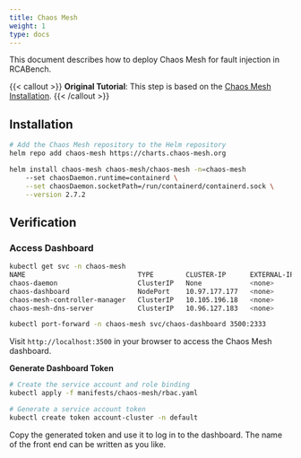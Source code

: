 ```yaml
---
title: Chaos Mesh
weight: 1
type: docs
---
```


This document describes how to deploy Chaos Mesh for fault injection in RCABench.

{{< callout >}}
**Original Tutorial**: This step is based on the [Chaos Mesh Installation](https://chaos-mesh.org/docs/production-installation-using-helm).
{{< /callout >}}

## Installation

```bash
# Add the Chaos Mesh repository to the Helm repository
helm repo add chaos-mesh https://charts.chaos-mesh.org

helm install chaos-mesh chaos-mesh/chaos-mesh -n=chaos-mesh
    --set chaosDaemon.runtime=containerd \
    --set chaosDaemon.socketPath=/run/containerd/containerd.sock \
    --version 2.7.2
```

## Verification

### Access Dashboard

```bash
kubectl get svc -n chaos-mesh
NAME                            TYPE        CLUSTER-IP      EXTERNAL-IP   PORT(S)                                 AGE
chaos-daemon                    ClusterIP   None            <none>        31767/TCP,31766/TCP                     30m
chaos-dashboard                 NodePort    10.97.177.177   <none>        2333:31632/TCP,2334:32683/TCP           30m
chaos-mesh-controller-manager   ClusterIP   10.105.196.18   <none>        443/TCP,10081/TCP,10082/TCP,10080/TCP   30m
chaos-mesh-dns-server           ClusterIP   10.96.127.183   <none>        53/UDP,53/TCP,9153/TCP,9288/TCP         30m

kubectl port-forward -n chaos-mesh svc/chaos-dashboard 3500:2333
```

Visit `http://localhost:3500` in your browser to access the Chaos Mesh dashboard.

**Generate Dashboard Token**

```bash
# Create the service account and role binding
kubectl apply -f manifests/chaos-mesh/rbac.yaml

# Generate a service account token
kubectl create token account-cluster -n default
```

Copy the generated token and use it to log in to the dashboard. The name of the front end can be written as you like.
